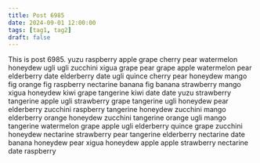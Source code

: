 ```yaml
---
title: Post 6985
date: 2024-09-01 12:00:00
tags: [tag1, tag2]
draft: false
---
```

This is post 6985.
yuzu
raspberry
apple
grape
cherry
pear
watermelon
honeydew
ugli
ugli
zucchini
xigua
grape
pear
grape
apple
watermelon
pear
elderberry
date
elderberry
date
ugli
quince
cherry
pear
honeydew
mango
fig
orange
fig
raspberry
nectarine
banana
fig
banana
strawberry
mango
xigua
honeydew
kiwi
grape
tangerine
kiwi
date
date
yuzu
strawberry
tangerine
apple
ugli
strawberry
grape
tangerine
ugli
honeydew
pear
elderberry
zucchini
raspberry
tangerine
honeydew
zucchini
mango
elderberry
orange
honeydew
zucchini
tangerine
orange
ugli
mango
tangerine
watermelon
grape
apple
ugli
elderberry
quince
grape
zucchini
honeydew
nectarine
strawberry
pear
tangerine
elderberry
nectarine
date
banana
honeydew
pear
xigua
honeydew
apple
apple
strawberry
nectarine
date
raspberry
